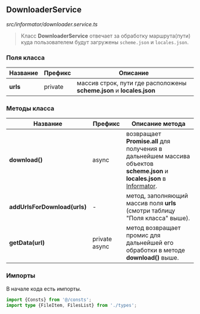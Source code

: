 ## DownloaderService

_src/informator/downloader.service.ts_

> Класс **DownloaderService** отвечает за обработку маршрута(пути) куда пользователем будут загружены `scheme.json` и `locales.json`.

### Поля класса

| Название       | Префикс | Описание                                                              |
|----------------|---------|-----------------------------------------------------------------------|
| **urls**       | private | массив строк, пути где расположены **scheme.json** и **locales.json** |

### Методы класса

| Название                     | Префикс       | Описание метода                                                                                                                          |
|------------------------------|---------------|------------------------------------------------------------------------------------------------------------------------------------------|
| **download()**               | async         | возвращает **Promise.all** для получения в дальнейшем массива объектов **scheme.json** и **locales.json** в [Informator](INFORMATOR.md). |
| **addUrlsForDownload(urls)** | -             | метод, заполняющий массив поля **urls** (смотри таблицу "Поля класса" выше).                                                             |
| **getData(url)**             | private async | метод возвращает промис для дальнейшей его обработки в методе **download()** выше.                                                       |


### Импорты

В начале кода есть импорты.

```ts
import {Consts} from '@/consts';
import type {FileItem, FilesList} from './types';
```
